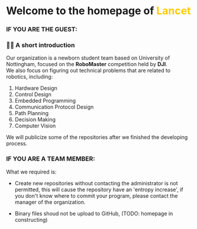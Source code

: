 # Welcome to the homepage of <a style="color:#FFCC00"> **Lancet** </a>  

### **IF YOU ARE THE GUEST:**  

### 🙋‍♀️ A short introduction  

Our organization is a newborn student team based on University of Nottingham, focused on the **RoboMaster** competition held by **DJI**.  
We also focus on figuring out technical problems that are related to robotics, including:  
  
1. Hardware Design  
2. Control Design  
3. Embedded Programming  
4. Communication Protocol Design  
5. Path Planning  
6. Decision Making  
7. Computer Vision  
  
We will publicize some of the repositories after we finished the developing process.  

### **IF YOU ARE A TEAM MEMBER:**  

What we required is:  
* Create new repositories without contacting the administrator is not permitted, this will cause the repository have an 'entropy increase', if you don't know where to commit your program, please contact the manager of the organization.  

* Binary files shoud not be upload to GitHub, (TODO: homepage in constructing)

<!--
🌈 Contribution guidelines - how can the community get involved?   
👩‍💻 Useful resources - where can the community find your docs? Is there anything else the community should know?  
🍿 Fun facts - what does your team eat for breakfast?  
🧙 Remember, you can do mighty things with the power of [Markdown](https://docs.github.com/github/writing-on-github/getting-started-with-writing-and-formatting-on-github/basic-writing-and-formatting-syntax)  
-->
